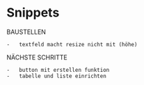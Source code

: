 # Snippets

BAUSTELLEN

    -   textfeld macht resize nicht mit (höhe)

NÄCHSTE SCHRITTE

    -   button mit erstellen funktion
    -   tabelle und liste einrichten